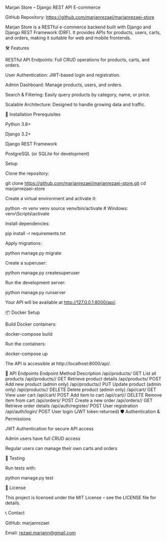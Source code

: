 Marjan Store – Django REST API E-commerce

GitHub Repository: https://github.com/marjanrezaei/marjanrezaei-store

Marjan Store is a RESTful e-commerce backend built with Django and Django REST Framework (DRF). It provides APIs for products, users, carts, and orders, making it suitable for web and mobile frontends.

🛠️ Features

RESTful API Endpoints: Full CRUD operations for products, carts, and orders.

User Authentication: JWT-based login and registration.

Admin Dashboard: Manage products, users, and orders.

Search & Filtering: Easily query products by category, name, or price.

Scalable Architecture: Designed to handle growing data and traffic.

🚀 Installation
Prerequisites

Python 3.8+

Django 3.2+

Django REST Framework

PostgreSQL (or SQLite for development)

Setup

Clone the repository:

git clone https://github.com/marjanrezaei/marjanrezaei-store.git
cd marjanrezaei-store


Create a virtual environment and activate it:

python -m venv venv
source venv/bin/activate  # Windows: venv\Scripts\activate


Install dependencies:

pip install -r requirements.txt


Apply migrations:

python manage.py migrate


Create a superuser:

python manage.py createsuperuser


Run the development server:

python manage.py runserver


Your API will be available at http://127.0.0.1:8000/api/.

📦 Docker Setup

Build Docker containers:

docker-compose build


Run the containers:

docker-compose up


The API is accessible at http://localhost:8000/api/.

🔧 API Endpoints
Endpoint	Method	Description
/api/products/	GET	List all products
/api/products/<id>/	GET	Retrieve product details
/api/products/	POST	Add new product (admin only)
/api/products/<id>/	PUT	Update product (admin only)
/api/products/<id>/	DELETE	Delete product (admin only)
/api/cart/	GET	View user cart
/api/cart/	POST	Add item to cart
/api/cart/<id>/	DELETE	Remove item from cart
/api/orders/	POST	Create a new order
/api/orders/<id>/	GET	Retrieve order details
/api/auth/register/	POST	User registration
/api/auth/login/	POST	User login (JWT token returned)
🛡️ Authentication & Permissions

JWT Authentication for secure API access

Admin users have full CRUD access

Regular users can manage their own carts and orders

🧪 Testing

Run tests with:

python manage.py test

📄 License

This project is licensed under the MIT License – see the LICENSE
 file for details.

📞 Contact

GitHub: marjanrezaei

Email: rezaei.marjann@gmail.com 
